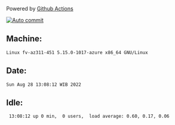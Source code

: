 Powered by [Github Actions](https://github.com/features/actions)

[![Auto commit](https://github.com/hiage/workstation/workflows/Auto%20commit/badge.svg)](https://github.com/hiage/workstation/actions?query=workflow%3A%22Auto+commit%22)

## Machine:
```
Linux fv-az311-451 5.15.0-1017-azure x86_64 GNU/Linux
```
## Date:
```
Sun Aug 28 13:08:12 WIB 2022
```
## Idle:
```
 13:08:12 up 0 min,  0 users,  load average: 0.60, 0.17, 0.06
```
